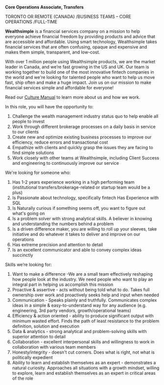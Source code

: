 **Core Operations Associate, Transfers**

TORONTO OR REMOTE (CANADA) /BUSINESS TEAMS – CORE OPERATIONS /FULL-TIME

**Wealthsimple** is a financial services company on a mission to help everyone achieve financial freedom by providing products and advice that are accessible and affordable. Using smart technology, Wealthsimple takes financial services that are often confusing, opaque and expensive and makes them simple, transparent, and low-cost.

With over 1 million people using Wealthsimple products, we are the market leader in Canada, and we’re fast growing in the US and UK. Our team is working together to build one of the most innovative fintech companies in the world and we're looking for talented people who want to help us move fast, ship often and make a huge impact. Join us on our mission to make financial services simple and affordable for everyone!

Read our [Culture Manual](https://www.wealthsimple.com/en-ca/culture/) to learn more about us and how we work. 

In this role, you will have the opportunity to:
1. Challenge the wealth management industry status quo to help enable all people to invest
2. Work through different brokerage processes on a daily basis in service to our clients
3. Create new and optimize existing business processes to improve our efficiency, reduce errors and transactional cost
4. Empathize with clients and quickly grasp the issues they are facing to find simple solutions
5. Work closely with other teams at Wealthsimple, including Client Success and engineering to continuously improve our service 

We're looking for someone who:
1. Has 1-2 years experience working in a high performing team (institutional transfers/brokerage-related or startup team would be a plus)
2. Is Passionate about technology, specifically fintech
Has Experience with SQL
3. Is Naturally curious if something seems off, you want to figure out what's going on
4. Is a problem solver with strong analytical skills. A believer in knowing and understanding the numbers behind a problem
5. Is a driven difference maker, you are willing to roll up your sleeves, take initiative and do whatever it takes to deliver and improve on our operations
6. Has extreme precision and attention to detail
7. Is an excellent communicator and able to convey complex ideas succinctly

Skills we’re looking for:
1. Want to make a difference -We are a small team effectively reshaping how people look at the industry. We need people who want to play an integral part in helping us accomplish this mission
2. Proactive & assertive - acts without being told what to do. Takes full ownership over work and proactively seeks help and input when needed
3. Communication - Speaks plainly and truthfully. Communicates complex ideas in a simple & easy-to-understand way for any audience (e.g. engineering, 3rd party vendors, growth/operational teams)
4. Efficiency & action oriented - ability to produce significant output with minimum wasted effort. Finds the path of least resistance to the problem definition, solution and execution
5. Data & analytics - strong analytical and problem-solving skills with superior attention to detail
6. Collaboration - excellent interpersonal skills and willingness to work in collaboration with various team members
7. Honesty/integrity - doesn't cut corners. Does what is right, not what is politically expedient
8. Ability to learn and establish themselves as an expert - demonstrates a natural curiosity. Approaches all situations with a growth mindset, willing to explore, learn and establish themselves as an expert in critical areas of the role